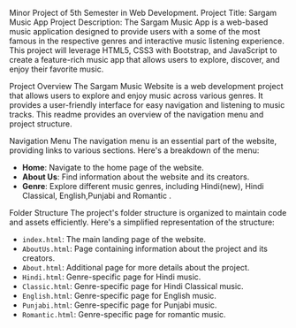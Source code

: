 Minor Project of 5th Semester in Web Development.
Project Title: Sargam Music App
Project Description:
The Sargam Music App is a web-based music application designed to provide users with a some of the most famous in the respective genres and interactive music listening experience. This project will leverage HTML5, CSS3 with Bootstrap, and JavaScript to create a feature-rich music app that allows users to explore, discover, and enjoy their favorite music.

Project Overview
The Sargam Music Website is a web development project that allows users to explore and enjoy music across various genres. It provides a user-friendly interface for easy navigation and listening to music tracks. This readme provides an overview of the navigation menu and project structure.

Navigation Menu
The navigation menu is an essential part of the website, providing links to various sections. Here's a breakdown of the menu:

- **Home**: Navigate to the home page of the website.
- **About Us**: Find information about the website and its creators.
- **Genre**: Explore different music genres, including Hindi(new), Hindi Classical, English,Punjabi and Romantic .

Folder Structure
The project's folder structure is organized to maintain code and assets efficiently. Here's a simplified representation of the structure:

- `index.html`: The main landing page of the website.
- `AboutUs.html`: Page containing information about the project and its creators.
- `About.html`: Additional page for more details about the project.
- `Hindi.html`: Genre-specific page for Hindi music.
- `Classic.html`: Genre-specific page for Hindi Classical music.
- `English.html`: Genre-specific page for English music.
- `Punjabi.html`: Genre-specific page for Punjabi music.
- `Romantic.html`: Genre-specific page for romantic music.

